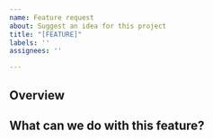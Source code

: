 ```yaml
---
name: Feature request
about: Suggest an idea for this project
title: "[FEATURE]"
labels: ''
assignees: ''

---
```


## Overview

## What can we do with this feature?
